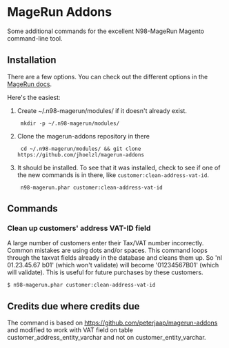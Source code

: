 MageRun Addons
==============

Some additional commands for the excellent N98-MageRun Magento command-line tool.

Installation
------------
There are a few options.  You can check out the different options in the [MageRun
docs](http://magerun.net/introducting-the-new-n98-magerun-module-system/).

Here's the easiest:

1. Create ~/.n98-magerun/modules/ if it doesn't already exist.

        mkdir -p ~/.n98-magerun/modules/

2. Clone the magerun-addons repository in there

        cd ~/.n98-magerun/modules/ && git clone https://github.com/jhoelzl/magerun-addons

3. It should be installed. To see that it was installed, check to see if one of the new commands is in there, like `customer:clean-address-vat-id`.

        n98-magerun.phar customer:clean-address-vat-id

Commands
--------

    
### Clean up customers' address VAT-ID field ###

A large number of customers enter their Tax/VAT number incorrectly. Common mistakes are using dots and/or spaces. This command loops through the taxvat fields already in the database and cleans them up. So 'nl 01.23.45.67 b01' (which won't validate) will become '01234567B01' (which will validate). This is useful for future purchases by these customers.

    $ n98-magerun.phar customer:clean-address-vat-id
    
    
Credits due where credits due
--------

The command is based on https://github.com/peterjaap/magerun-addons and modified to work with VAT field on table customer_address_entity_varchar and not on customer_entity_varchar.